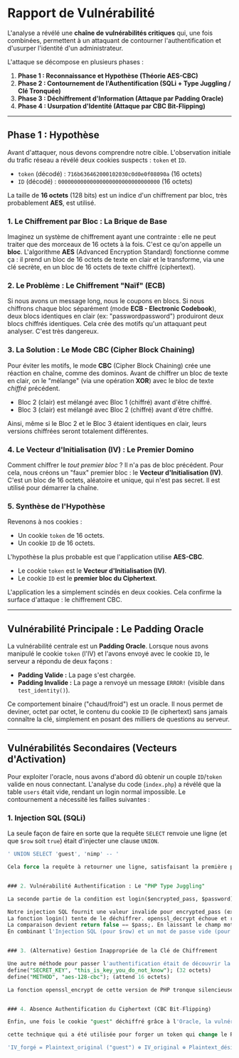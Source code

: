 # Rapport de Vulnérabilité

L'analyse a révélé une **chaîne de vulnérabilités critiques** qui, une fois combinées, permettent à un attaquant de contourner l'authentification et d'usurper l'identité d'un administrateur.

L'attaque se décompose en plusieurs phases :

1.  **Phase 1 : Reconnaissance et Hypothèse (Théorie AES-CBC)**
2.  **Phase 2 : Contournement de l'Authentification (SQLi + Type Juggling / Clé Tronquée)**
3.  **Phase 3 : Déchiffrement d'Information (Attaque par Padding Oracle)**
4.  **Phase 4 : Usurpation d'Identité (Attaque par CBC Bit-Flipping)**

---

## Phase 1 : Hypothèse

Avant d'attaquer, nous devons comprendre notre cible. L'observation initiale du trafic réseau a révélé deux cookies suspects : `token` et `ID`.

* `token` (décodé) : `716b636462000102030c0d0e0f08090a` (16 octets)
* `ID` (décodé) : `00000000000000000000000000000000` (16 octets)

La taille de **16 octets** (128 bits) est un indice d'un chiffrement par bloc, très probablement **AES**, est utilisé.

### 1. Le Chiffrement par Bloc : La Brique de Base

Imaginez un système de chiffrement ayant une contrainte : elle ne peut traiter que des morceaux de 16 octets à la fois. C'est ce qu'on appelle un **bloc**. L'algorithme **AES** (Advanced Encryption Standard) fonctionne comme ça : il prend un bloc de 16 octets de texte en clair et le transforme, via une clé secrète, en un bloc de 16 octets de texte chiffré (ciphertext).

### 2. Le Problème : Le Chiffrement "Naïf" (ECB)

Si nous avons un message long, nous le coupons en blocs. Si nous chiffrons chaque bloc séparément (mode **ECB - Electronic Codebook**), deux blocs identiques en clair (ex: "passwordpassword") produiront deux blocs chiffrés identiques. Cela crée des motifs qu'un attaquant peut analyser. C'est très dangereux.

### 3. La Solution : Le Mode CBC (Cipher Block Chaining)

Pour éviter les motifs, le mode **CBC** (Cipher Block Chaining) crée une réaction en chaîne, comme des dominos. Avant de chiffrer un bloc de texte en clair, on le "mélange" (via une opération **XOR**) avec le bloc de texte *chiffré* précédent.

* Bloc 2 (clair) est mélangé avec Bloc 1 (chiffré) avant d'être chiffré.
* Bloc 3 (clair) est mélangé avec Bloc 2 (chiffré) avant d'être chiffré.

Ainsi, même si le Bloc 2 et le Bloc 3 étaient identiques en clair, leurs versions chiffrées seront totalement différentes.

### 4. Le Vecteur d'Initialisation (IV) : Le Premier Domino

Comment chiffrer le *tout premier bloc* ? Il n'a pas de bloc précédent. Pour cela, nous créons un "faux" premier bloc : le **Vecteur d'Initialisation (IV)**. C'est un bloc de 16 octets, aléatoire et unique, qui n'est pas secret. Il est utilisé pour démarrer la chaîne.

### 5. Synthèse de l'Hypothèse

Revenons à nos cookies :
* Un cookie `token` de 16 octets.
* Un cookie `ID` de 16 octets.

L'hypothèse la plus probable est que l'application utilise **AES-CBC**.
* Le cookie `token` est le **Vecteur d'Initialisation (IV)**.
* Le cookie `ID` est le **premier bloc du Ciphertext**.

L'application les a simplement scindés en deux cookies. Cela confirme la surface d'attaque : le chiffrement CBC.

---

## Vulnérabilité Principale : Le Padding Oracle

La vulnérabilité centrale est un **Padding Oracle**. Lorsque nous avons manipulé le cookie `token` (l'IV) et l'avons envoyé avec le cookie `ID`, le serveur a répondu de deux façons :
* **Padding Valide :** La page s'est chargée.
* **Padding Invalide :** La page a renvoyé un message `ERROR!` (visible dans `test_identity()`).

Ce comportement binaire ("chaud/froid") est un oracle. Il nous permet de deviner, octet par octet, le contenu du cookie `ID` (le ciphertext) sans jamais connaître la clé, simplement en posant des milliers de questions au serveur.

---

## Vulnérabilités Secondaires (Vecteurs d'Activation)

Pour exploiter l'oracle, nous avons d'abord dû obtenir un couple `ID`/`token` valide en nous connectant. L'analyse du code (`index.php`) a révélé que la table `users` était vide, rendant un login normal impossible. Le contournement a nécessité les failles suivantes :

### 1. Injection SQL (SQLi)

La seule façon de faire en sorte que la requête `SELECT` renvoie une ligne (et que `$row` soit `true`) était d'injecter une clause `UNION`.
```sql
' UNION SELECT 'guest', 'nimp' -- '

Cela force la requête à retourner une ligne, satisfaisant la première partie de la condition if ($row && login(...)).


### 2. Vulnérabilité Authentification : Le "PHP Type Juggling"

La seconde partie de la condition est login($encrypted_pass, $password).

Notre injection SQL fournit une valeur invalide pour encrypted_pass (ex: 'nimp').
La fonction login() tente de le déchiffrer. openssl_decrypt échoue et retourne false.
La comparaison devient return false == $pass;. En laissant le champ mot de passe vide ($pass = ""), PHP évalue false == "" à TRUE.
En combinant l'Injection SQL (pour $row) et un mot de passe vide (pour le Type Juggling), l'authentification est contournée et le serveur nous octroie des cookies via get_identity() !


### 3. (Alternative) Gestion Inappropriée de la Clé de Chiffrement

Une autre méthode pour passer l'authentification était de découvrir la clé. L'audit de index.php a révélé :
define("SECRET_KEY", "this_is_key_you_do_not_know"); (32 octets)
define("METHOD", "aes-128-cbc"); (attend 16 octets)

La fonction openssl_encrypt de cette version de PHP tronque silencieusement la clé à 16 octets (this_is_key_you_). En connaissant cette clé, nous aurions pu forger un mot de passe chiffré valide pour notre injection SQL, sans avoir besoin du Type Juggling.


### 4. Absence Authentification du Ciphertext (CBC Bit-Flipping)

Enfin, une fois le cookie "guest" déchiffré grâce à l'Oracle, la vulnérabilité finale est l'absence de vérification d'intégrité. Le mode CBC seul est malléable. Un attaquant peut "flipper" des bits dans l'IV (le cookie token) pour contrôler le Plaintext qui sera déchiffré par le serveur.

cette technique qui a été utilisée pour forger un token qui change le Plaintext déchiffré de "guest" à "admin".

'IV_forgé = Plaintext_original ("guest") ⊕ IV_original ⊕ Plaintext_désiré ("admin")'

